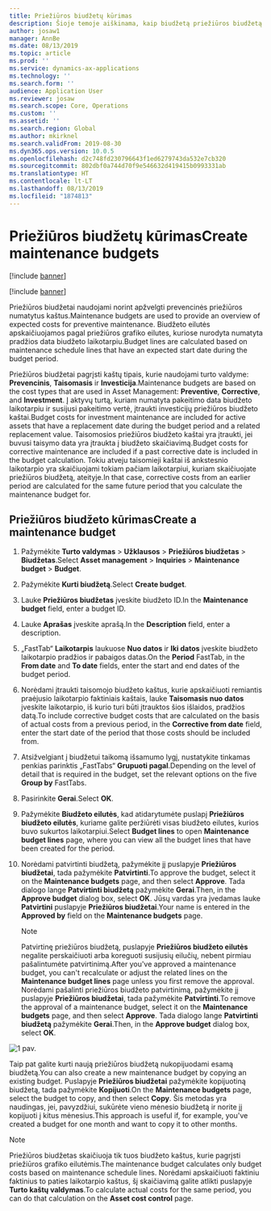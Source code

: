 ```yaml
---
title: Priežiūros biudžetų kūrimas
description: Šioje temoje aiškinama, kaip biudžetą priežiūros biudžetą turto valdyme.
author: josaw1
manager: AnnBe
ms.date: 08/13/2019
ms.topic: article
ms.prod: ''
ms.service: dynamics-ax-applications
ms.technology: ''
ms.search.form: ''
audience: Application User
ms.reviewer: josaw
ms.search.scope: Core, Operations
ms.custom: ''
ms.assetid: ''
ms.search.region: Global
ms.author: mkirknel
ms.search.validFrom: 2019-08-30
ms.dyn365.ops.version: 10.0.5
ms.openlocfilehash: d2c748fd230796643f1ed6279743da532e7cb320
ms.sourcegitcommit: 802dbf0a744d70f9e546632d419415b0993331ab
ms.translationtype: HT
ms.contentlocale: lt-LT
ms.lasthandoff: 08/13/2019
ms.locfileid: "1874813"
---
```

# <a name="create-maintenance-budgets"></a><span data-ttu-id="73261-103">Priežiūros biudžetų kūrimas</span><span class="sxs-lookup"><span data-stu-id="73261-103">Create maintenance budgets</span></span>

[!include [banner](../../includes/banner.md)]

[!include [banner](../../includes/preview-banner.md)]



<span data-ttu-id="73261-104">Priežiūros biudžetai naudojami norint apžvelgti prevencinės priežiūros numatytus kaštus.</span><span class="sxs-lookup"><span data-stu-id="73261-104">Maintenance budgets are used to provide an overview of expected costs for preventive maintenance.</span></span> <span data-ttu-id="73261-105">Biudžeto eilutės apskaičiuojamos pagal priežiūros grafiko eilutes, kuriose nurodyta numatyta pradžios data biudžeto laikotarpiu.</span><span class="sxs-lookup"><span data-stu-id="73261-105">Budget lines are calculated based on maintenance schedule lines that have an expected start date during the budget period.</span></span>

<span data-ttu-id="73261-106">Priežiūros biudžetai pagrįsti kaštų tipais, kurie naudojami turto valdyme: **Prevencinis**, **Taisomasis** ir **Investicija**.</span><span class="sxs-lookup"><span data-stu-id="73261-106">Maintenance budgets are based on the cost types that are used in Asset Management: **Preventive**, **Corrective**, and **Investment**.</span></span> <span data-ttu-id="73261-107">Į aktyvų turtą, kuriam numatyta pakeitimo data biudžeto laikotarpiu ir susijusi pakeitimo vertė, įtraukti investicijų priežiūros biudžeto kaštai.</span><span class="sxs-lookup"><span data-stu-id="73261-107">Budget costs for investment maintenance are included for active assets that have a replacement date during the budget period and a related replacement value.</span></span> <span data-ttu-id="73261-108">Taisomosios priežiūros biudžeto kaštai yra įtraukti, jei buvusi taisymo data yra įtraukta į biudžeto skaičiavimą.</span><span class="sxs-lookup"><span data-stu-id="73261-108">Budget costs for corrective maintenance are included if a past corrective date is included in the budget calculation.</span></span> <span data-ttu-id="73261-109">Tokiu atveju taisomieji kaštai iš ankstesnio laikotarpio yra skaičiuojami tokiam pačiam laikotarpiui, kuriam skaičiuojate priežiūros biudžetą, ateityje.</span><span class="sxs-lookup"><span data-stu-id="73261-109">In that case, corrective costs from an earlier period are calculated for the same future period that you calculate the maintenance budget for.</span></span>

## <a name="create-a-maintenance-budget"></a><span data-ttu-id="73261-110">Priežiūros biudžeto kūrimas</span><span class="sxs-lookup"><span data-stu-id="73261-110">Create a maintenance budget</span></span>

1. <span data-ttu-id="73261-111">Pažymėkite **Turto valdymas** \> **Užklausos** \> **Priežiūros biudžetas** \> **Biudžetas**.</span><span class="sxs-lookup"><span data-stu-id="73261-111">Select **Asset management** \> **Inquiries** \> **Maintenance budget** \> **Budget**.</span></span>
2. <span data-ttu-id="73261-112">Pažymėkite **Kurti biudžetą**.</span><span class="sxs-lookup"><span data-stu-id="73261-112">Select **Create budget**.</span></span>
3. <span data-ttu-id="73261-113">Lauke **Priežiūros biudžetas** įveskite biudžeto ID.</span><span class="sxs-lookup"><span data-stu-id="73261-113">In the **Maintenance budget** field, enter a budget ID.</span></span>
4. <span data-ttu-id="73261-114">Lauke **Aprašas** įveskite aprašą.</span><span class="sxs-lookup"><span data-stu-id="73261-114">In the **Description** field, enter a description.</span></span>
4. <span data-ttu-id="73261-115">„FastTab“ **Laikotarpis** laukuose **Nuo datos** ir **Iki datos** įveskite biudžeto laikotarpio pradžios ir pabaigos datas.</span><span class="sxs-lookup"><span data-stu-id="73261-115">On the **Period** FastTab, in the **From date** and **To date** fields, enter the start and end dates of the budget period.</span></span>
5. <span data-ttu-id="73261-116">Norėdami įtraukti taisomojo biudžeto kaštus, kurie apskaičiuoti remiantis praėjusio laikotarpio faktiniais kaštais, lauke **Taisomasis nuo datos** įveskite laikotarpio, iš kurio turi būti įtrauktos šios išlaidos, pradžios datą.</span><span class="sxs-lookup"><span data-stu-id="73261-116">To include corrective budget costs that are calculated on the basis of actual costs from a previous period, in the **Corrective from date** field, enter the start date of the period that those costs should be included from.</span></span>
6. <span data-ttu-id="73261-117">Atsižvelgiant į biudžetui taikomą išsamumo lygį, nustatykite tinkamas penkias parinktis „FastTabs“ **Grupuoti pagal**.</span><span class="sxs-lookup"><span data-stu-id="73261-117">Depending on the level of detail that is required in the budget, set the relevant options on the five **Group by** FastTabs.</span></span>
7. <span data-ttu-id="73261-118">Pasirinkite **Gerai**.</span><span class="sxs-lookup"><span data-stu-id="73261-118">Select **OK**.</span></span>
8. <span data-ttu-id="73261-119">Pažymėkite **Biudžeto eilutės**, kad atidarytumėte puslapį **Priežiūros biudžeto eilutės**, kuriame galite peržiūrėti visas biudžeto eilutes, kurios buvo sukurtos laikotarpiui.</span><span class="sxs-lookup"><span data-stu-id="73261-119">Select **Budget lines** to open **Maintenance budget lines** page, where you can view all the budget lines that have been created for the period.</span></span>
9. <span data-ttu-id="73261-120">Norėdami patvirtinti biudžetą, pažymėkite jį puslapyje **Priežiūros biudžetai**, tada pažymėkite **Patvirtinti**.</span><span class="sxs-lookup"><span data-stu-id="73261-120">To approve the budget, select it on the **Maintenance budgets** page, and then select **Approve**.</span></span> <span data-ttu-id="73261-121">Tada dialogo lange **Patvirtinti biudžetą** pažymėkite **Gerai**.</span><span class="sxs-lookup"><span data-stu-id="73261-121">Then, in the **Approve budget** dialog box, select **OK**.</span></span> <span data-ttu-id="73261-122">Jūsų vardas yra įvedamas lauke **Patvirtini** puslapyje **Priežiūros biudžetai**.</span><span class="sxs-lookup"><span data-stu-id="73261-122">Your name is entered in the **Approved by** field on the **Maintenance budgets** page.</span></span>

    > [!NOTE]
    > <span data-ttu-id="73261-123">Patvirtinę priežiūros biudžetą, puslapyje **Priežiūros biudžeto eilutės** negalite perskaičiuoti arba koreguoti susijusių eilučių, nebent pirmiau pašalintumėte patvirtinimą.</span><span class="sxs-lookup"><span data-stu-id="73261-123">After you've approved a maintenance budget, you can't recalculate or adjust the related lines on the **Maintenance budget lines** page unless you first remove the approval.</span></span> <span data-ttu-id="73261-124">Norėdami pašalinti priežiūros biudžeto patvirtinimą, pažymėkite jį puslapyje **Priežiūros biudžetai**, tada pažymėkite **Patvirtinti**.</span><span class="sxs-lookup"><span data-stu-id="73261-124">To remove the approval of a maintenance budget, select it on the **Maintenance budgets** page, and then select **Approve**.</span></span> <span data-ttu-id="73261-125">Tada dialogo lange **Patvirtinti biudžetą** pažymėkite **Gerai**.</span><span class="sxs-lookup"><span data-stu-id="73261-125">Then, in the **Approve budget** dialog box, select **OK**.</span></span>

![1 pav.](media/01-maintenance-budgets.png)

<span data-ttu-id="73261-127">Taip pat galite kurti naują priežiūros biudžetą nukopijuodami esamą biudžetą.</span><span class="sxs-lookup"><span data-stu-id="73261-127">You can also create a new maintenance budget by copying an existing budget.</span></span> <span data-ttu-id="73261-128">Puslapyje **Priežiūros biudžetai** pažymėkite kopijuotiną biudžetą, tada pažymėkite **Kopijuoti**.</span><span class="sxs-lookup"><span data-stu-id="73261-128">On the **Maintenance budgets** page, select the budget to copy, and then select **Copy**.</span></span> <span data-ttu-id="73261-129">Šis metodas yra naudingas, jei, pavyzdžiui, sukūrėte vieno mėnesio biudžetą ir norite jį kopijuoti į kitus mėnesius.</span><span class="sxs-lookup"><span data-stu-id="73261-129">This approach is useful if, for example, you've created a budget for one month and want to copy it to other months.</span></span>

> [!NOTE]
> <span data-ttu-id="73261-130">Priežiūros biudžetas skaičiuoja tik tuos biudžeto kaštus, kurie pagrįsti priežiūros grafiko eilutėmis.</span><span class="sxs-lookup"><span data-stu-id="73261-130">The maintenance budget calculates only budget costs based on maintenance schedule lines.</span></span> <span data-ttu-id="73261-131">Norėdami apskaičiuoti faktiniu faktinius to paties laikotarpio kaštus, šį skaičiavimą galite atlikti puslapyje **Turto kaštų valdymas**.</span><span class="sxs-lookup"><span data-stu-id="73261-131">To calculate actual costs for the same period, you can do that calculation on the **Asset cost control** page.</span></span> 
